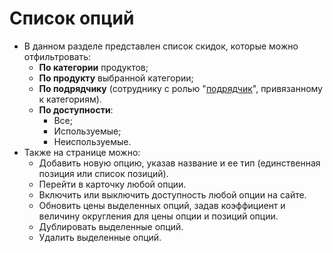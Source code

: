 # Список опций
* В данном разделе представлен список скидок, которые можно отфильтровать:
    + __По категории__ продуктов;
    + __По продукту__ выбранной категории;
    + __По подрядчику__ (сотруднику с ролью "[подрядчик](/profile/staff?id=Глобальные-роли)", привязанному к категориям).
    + __По доступности__:
        - Все;
        - Используемые;
        - Неиспользуемые.
* Также на странице можно:
    + Добавить новую опцию, указав название и ее тип (единственная позиция или список позиций).
    + Перейти в карточку любой опции.
    + Включить или выключить доступность любой опции на сайте.
    + Обновить цены выделенных опций, задав коэффициент и величину округления для цены опции и позиций опции.
    + Дублировать выделенные опций.
    + Удалить выделенные опций.


